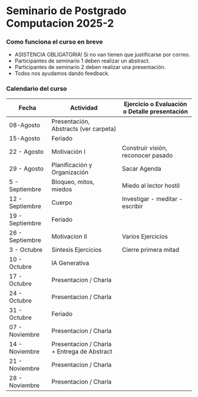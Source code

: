# Seminario de Postgrado Computacion  2025-2

### Como funciona el curso en breve
- ASISTENCIA OBLIGATORIA! Si no van tienen que justificarse por correo.
- Participantes de seminario 1 deben realizar un abstract.
- Participantes de seminario 2 deben realizar una presentación.
- Todos nos ayudamos dando feedback.

  
### Calendario del curso 

|Fecha | Actividad | Ejercicio o Evaluación o Detalle presentación |  
|--------|-----------|------------|
|08-Agosto | Presentación, Abstracts (ver carpeta) ||
|15-Agosto | Feriado ||
|22 - Agosto| Motivación I | Construir visión, reconocer pasado|
|29 - Agosto | Planificación y Organización | Sacar Agenda|
|5 - Septiembre | Bloqueo, mitos, miedos | Miedo al lector hostil |
|12 - Septiembre | Cuerpo | Investigar - meditar - escribir |
|19 - Septiembre | Feriado ||
|26 - Septiembre | Motivacion II |Varios Ejercicios|
|3 - Octubre | Sintesis Ejercicios|Cierre primera mitad|
|10 - Octubre | IA Generativa |  |
|17 - Octubre | Presentacion / Charla | |
|24 - Octubre | Presentacion / Charla | |
|31 - Octubre | Feriado  | |
|07 - Noviembre | Presentacion / Charla |  |
|14 - Noviembre | Presentacion / Charla + Entrega de Abstract | |
|21 - Noviembre | Presentacion / Charla ||
|28 - Noviembre | Presentacion / Charla ||
